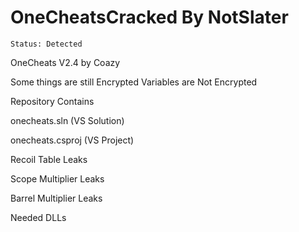 # OneCheatsCracked By NotSlater
```Status: Detected```

OneCheats V2.4 by Coazy

Some things are still Encrypted
Variables are Not Encrypted

Repository Contains

onecheats.sln (VS Solution)

onecheats.csproj (VS Project)

Recoil Table Leaks

Scope Multiplier Leaks

Barrel Multiplier Leaks

Needed DLLs
